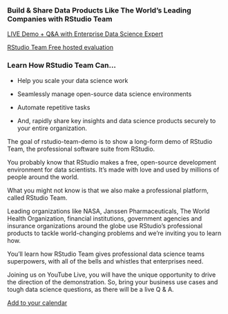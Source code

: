 ### Build & Share Data Products Like The World’s Leading Companies with RStudio Team

[LIVE Demo + Q&A with Enterprise Data Science Expert](https://www.rstudio.com/resources/build-and-share-data-products-like-the-worlds-leading-companies-with-rstudio-team/)

[RStudio Team Free hosted evaluation](https://www.rstudio.com/products/team/evaluation/)

### Learn How RStudio Team Can...


* Help you scale your data science work

* Seamlessly manage open-source data science environments

* Automate repetitive tasks

* And, rapidly share key insights and data science products securely to your entire organization.


The goal of rstudio-team-demo is to show a long-form demo of RStudio Team, the professional software suite from RStudio.

You probably know that RStudio makes a free, open-source development environment for data scientists. It’s made with love and used by millions of people around the world.

What you might not know is that we also make a professional platform, called RStudio Team.

Leading organizations like NASA, Janssen Pharmaceuticals, The World Health Organization, financial institutions, government agencies and insurance organizations around the globe use RStudio’s professional products to tackle world-changing problems and we’re inviting you to learn how.

You’ll learn how RStudio Team gives professional data science teams superpowers, with all of the bells and whistles that enterprises need.

Joining us on YouTube Live, you will have the unique opportunity to drive the direction of the demonstration. So, bring your business use cases and tough data science questions, as there will be a live Q & A.

[Add to your calendar](https://www.addevent.com/event/Wc9110077)
